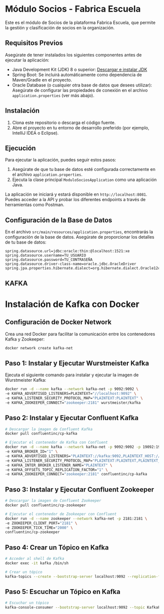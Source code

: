 # Módulo Socios - Fabrica Escuela

Este es el módulo de Socios de la plataforma Fabrica Escuela, que permite la gestión y clasificación de socios en la organización.

## Requisitos Previos
Asegúrate de tener instalados los siguientes componentes antes de ejecutar la aplicación:

- Java Development Kit (JDK) 8 o superior: [Descargar e instalar JDK](https://www.oracle.com/java/technologies/javase-downloads.html)
- Spring Boot: Se incluirá automáticamente como dependencia de Maven/Gradle en el proyecto.
- Oracle Database (o cualquier otra base de datos que desees utilizar): Asegúrate de configurar las propiedades de conexión en el archivo `application.properties` (ver más abajo).

## Instalación

1. Clona este repositorio o descarga el código fuente.
2. Abre el proyecto en tu entorno de desarrollo preferido (por ejemplo, IntelliJ IDEA o Eclipse).

## Ejecución

Para ejecutar la aplicación, puedes seguir estos pasos:

1. Asegúrate de que tu base de datos esté configurada correctamente en el archivo `application.properties`.
2. Ejecuta la clase principal `ModuloSociosApplication` como una aplicación Java.

La aplicación se iniciará y estará disponible en `http://localhost:8081`. Puedes acceder a la API y probar los diferentes endpoints a través de herramientas como Postman.

## Configuración de la Base de Datos

En el archivo `src/main/resources/application.properties`, encontrarás la configuración de la base de datos. Asegúrate de proporcionar los detalles de tu base de datos:

```properties
spring.datasource.url=jdbc:oracle:thin:@localhost:1521:xe
spring.datasource.username=TU_USUARIO
spring.datasource.password=TU_CONTRASEÑA
spring.datasource.driver-class-name=oracle.jdbc.OracleDriver
spring.jpa.properties.hibernate.dialect=org.hibernate.dialect.Oracle12cDialect

```

## KAFKA ##

# Instalación de Kafka con Docker

## Configuración de Docker Network

Crea una red Docker para facilitar la comunicación entre los contenedores Kafka y Zookeeper:

```bash
docker network create kafka-net
```

## Paso 1: Instalar y Ejecutar Wurstmeister Kafka

Ejecuta el siguiente comando para instalar y ejecutar la imagen de Wurstmeister Kafka:

```bash
docker run -d --name kafka --network kafka-net -p 9092:9092 \
-e KAFKA_ADVERTISED_LISTENERS=PLAINTEXT="//localhost:9092" \
-e KAFKA_LISTENER_SECURITY_PROTOCOL_MAP="PLAINTEXT:PLAINTEXT" \
-e KAFKA_ZOOKEEPER_CONNECT="zookeeper:2181" wurstmeister/kafka
```

## Paso 2: Instalar y Ejecutar Confluent Kafka

```bash
# Descargar la imagen de Confluent Kafka
docker pull confluentinc/cp-kafka

# Ejecutar el contenedor de Kafka con Confluent
docker run -d --name kafka --network kafka-net -p 9092:9092 -p 19092:19092 \
-e KAFKA_BROKER_ID="1" \
-e KAFKA_ADVERTISED_LISTENERS="PLAINTEXT://kafka:9092,PLAINTEXT_HOST://localhost:19092" \
-e KAFKA_LISTENER_SECURITY_PROTOCOL_MAP="PLAINTEXT:PLAINTEXT,PLAINTEXT_HOST:PLAINTEXT" \
-e KAFKA_INTER_BROKER_LISTENER_NAME="PLAINTEXT" \
-e KAFKA_OFFSETS_TOPIC_REPLICATION_FACTOR="1" \
-e KAFKA_ZOOKEEPER_CONNECT="zookeeper:2181" confluentinc/cp-kafka
```

## Paso 3: Instalar y Ejecutar Confluent Zookeeper

```bash
# Descargar la imagen de Confluent Zookeeper
docker pull confluentinc/cp-zookeeper

# Ejecutar el contenedor de Zookeeper con Confluent
docker run -d --name zookeeper --network kafka-net -p 2181:2181 \
-e ZOOKEEPER_CLIENT_PORT="2181" \
-e ZOOKEEPER_TICK_TIME="2000" \
confluentinc/cp-zookeeper
```

## Paso 4: Crear un Tópico en Kafka

```bash
# Acceder al shell de Kafka
docker exec -it kafka /bin/sh

# Crear un tópico
kafka-topics --create --bootstrap-server localhost:9092 --replication-factor 1 --partitions 1 --topic KafkaPruebasFabrica
```

## Paso 5: Escuchar un Tópico en Kafka

```bash
# Escuchar un tópico
kafka-console-consumer --bootstrap-server localhost:9092 --topic KafkaPruebasFabrica --from-beginning
```


